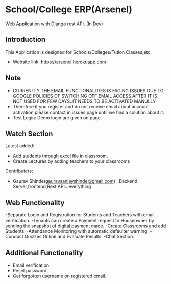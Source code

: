 # School/College ERP(Arsenel) 

Web Application with Django rest API. (In Dev)

## Introduction

This Application is designed for Schools/Colleges/Tution Classes,etc. 

- Website link: https://arsenel.herokuapp.com


## Note

- CURRENTLY THE EMAIL FUNCTIONALITIES IS FACING ISSUES DUE TO GOOGLE POLICIES OF SWITCHING OFF EMAIL ACCESS AFTER IT IS NOT USED FOR FEW DAYS..IT NEEDS TO BE ACTIVATED MANULLY
- Therefore if you register and do not receive email about account activation,please contact in issues page until we find a solution about it.
- Test Login: Demo login are given on page.

## Watch Section
Latest added:
- Add students through excel file in classroom.
- Create Lectures by adding teachers to your classrooms

Contributers: 
- Gaurav Shinde(gauravsanjayshinde@gmail.com) : Backend Server,frontend,Rest API...everything

## Web Functionality

-Separate Login and Registration for Students and Teachers with email verification.
-Tenants can create a Payment request to Houseowner by sending the snapshot of digital payment made.
-Create Classrooms and add Students.
-Attendance Monitoring with automatic defaulter warning.
-Conduct Quizzes Online and Evaluate Results.
-Chat Section.

## Additional Functionality
- Email verification
- Reset password
- Get forgotten username on registered email. 
